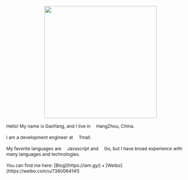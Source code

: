 <p align="center">
<img width="300" src="https://gw.alicdn.com/tfs/TB1YfLF3UY1gK0jSZFCXXcwqXXa-1020-552.png" /><br />
  <p style="font-size: 12px;">
    Hello! My name is GaoYang, and I live in <img width="12" src="https://web.archive.org/web/20190124151500im_/https://img.iwenku.net/TB1rG8gjLDH8KJjy1XcXXcpdXXa-16-16.png" />HangZhou, China.<br /><br />
    I am a development engineer at <img width="12" src="https://web.archive.org/web/20190124151500im_/https://img.iwenku.net/TB1XlF3RpXXXXc6XXXXXXXXXXXX-16-16.png" />Tmall.<br /><br />
    My favorite languages are <img width="12" src="https://web.archive.org/web/20190124151500im_/https://img.iwenku.net/TB1nVyDhiqAXuNjy1XdXXaYcVXa-32-32.png" />Javascript and <img width="12" src="https://web.archive.org/web/20190124151500im_/https://img.iwenku.net/TB1nB9DhiqAXuNjy1XdXXaYcVXa-116-130.png" />Go, but I have broad experience with many languages and technologies.<br /><br />
    You can find me here:  [Blog](https://iam.gy/) • [Weibo](https://weibo.com/u/7380064141)
    <p>
</p>
